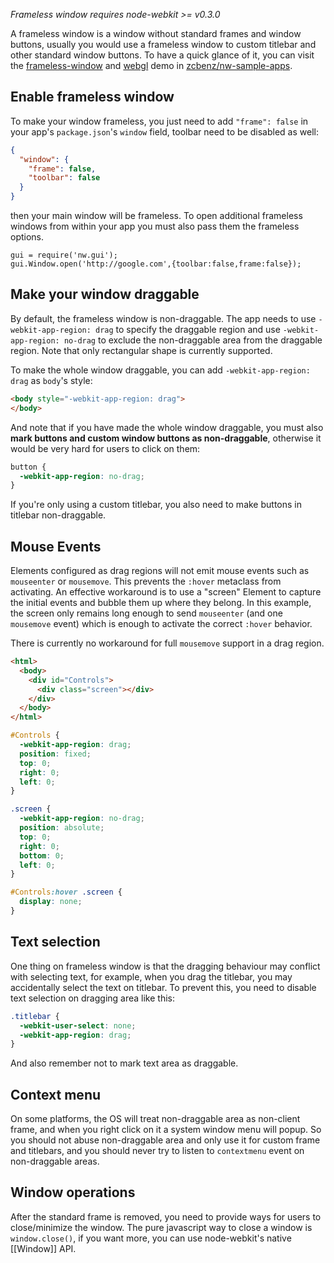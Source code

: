 _Frameless window requires node-webkit >= v0.3.0_

A frameless window is a window without standard frames and window buttons, usually you would use a frameless window to custom titlebar and other standard window buttons. To have a quick glance of it, you can visit the [frameless-window](https://github.com/zcbenz/nw-sample-apps/tree/master/frameless-window) and [webgl](https://github.com/zcbenz/nw-sample-apps/tree/master/webgl) demo in [zcbenz/nw-sample-apps](https://github.com/zcbenz/nw-sample-apps).

## Enable frameless window

To make your window frameless, you just need to add `"frame": false` in your app's `package.json`'s `window` field, toolbar need to be disabled as well:

```json
{
  "window": {
    "frame": false,
    "toolbar": false
  }
}
```

then your main window will be frameless. To open additional frameless windows from within your app you must also pass them the frameless options.

    gui = require('nw.gui');
    gui.Window.open('http://google.com',{toolbar:false,frame:false});

## Make your window draggable

By default, the frameless window is non-draggable. The app needs to use `-webkit-app-region: drag` to specify the draggable region and use `-webkit-app-region: no-drag` to exclude the non-draggable area from the draggable region. Note that only rectangular shape is currently supported.

To make the whole window draggable, you can add `-webkit-app-region: drag` as `body`'s style:

```html
<body style="-webkit-app-region: drag">
</body>
```

And note that if you have made the whole window draggable,  you must also **mark buttons and custom window buttons as non-draggable**, otherwise it would be very hard for users to click on them:

```css
button {
  -webkit-app-region: no-drag;
}
```

If you're only using a custom titlebar, you also need to make buttons in titlebar non-draggable.

## Mouse Events
Elements configured as drag regions will not emit mouse events such as `mouseenter` or `mousemove`. This prevents the `:hover` metaclass from activating. An effective workaround is to use a "screen" Element to capture the initial events and bubble them up where they belong. In this example, the screen only remains long enough to send `mouseenter` (and one `mousemove` event) which is enough to activate the correct `:hover` behavior.

There is currently no workaround for full `mousemove` support in a drag region.

```html
<html>
  <body>
    <div id="Controls">
      <div class="screen"></div>
    </div>
  </body>
</html>
```

```css
#Controls {
  -webkit-app-region: drag;
  position: fixed;
  top: 0;
  right: 0;
  left: 0;
}

.screen {
  -webkit-app-region: no-drag;
  position: absolute;
  top: 0;
  right: 0;
  bottom: 0;
  left: 0;
}

#Controls:hover .screen {
  display: none;
}
```

## Text selection

One thing on frameless window is that the dragging behaviour may conflict with selecting text, for example, when you drag the titlebar, you may accidentally select the text on titlebar. To prevent this, you need to disable text selection on dragging area like this:

```css
.titlebar {
  -webkit-user-select: none;
  -webkit-app-region: drag;
}
```

And also remember not to mark text area as draggable.

## Context menu

On some platforms, the OS will treat non-draggable area as non-client frame, and when you right click on it a system window menu will popup. So you should not abuse non-draggable area and only use it for custom frame and titlebars, and you should never try to listen to `contextmenu`  event on non-draggable areas.

## Window operations

After the standard frame is removed, you need to provide ways for users to close/minimize the window. The pure javascript way to close a window is `window.close()`, if you want more, you can use node-webkit's native [[Window]] API.